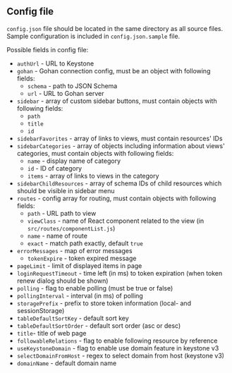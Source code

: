 Config file
----------------------------------------------------------------------------------------------------------------------
`config.json` file should be located in the same directory as all source files. Sample configuration is included in `config.json.sample` file.

Possible fields in config file:
- `authUrl` - URL to Keystone
- `gohan` - Gohan connection config, must be an object with following fields:
  - `schema` - path to JSON Schema
  - `url` - URL to Gohan server
- `sidebar` - array of custom sidebar buttons, must contain objects with following fields:
  - `path`
  - `title`
  - `id`
- `sidebarFavorites` - array of links to views, must contain resources' IDs
- `sidebarCategories` - array of objects including information about views' categories, must contain objects with following fields:
  - `name` - display name of category
  - `id` - ID of category
  - `items` - array of links to views in the category
- `sidebarChildResources` - array of schema IDs of child resources which should be visible in sidebar menu
- `routes` - config array for routing, must contain objects with following fields:
  - `path` - URL path to view
  - `viewClass` - name of React component related to the view (in `src/routes/componentList.js`)
  - `name` - name of route
  - `exact` - match path exactly, default `true`
- `errorMessages` - map of error messages
  - `tokenExpire` - token expired message
- `pageLimit` - limit of displayed items in page
- `loginRequestTimeout` - time left (in ms) to token expiration (when token renew dialog should be shown)
- `polling` - flag to enable polling (must be true or false)
- `pollingInterval` - interval (in ms) of polling
- `storagePrefix` - prefix to store token information (local- and sessionStorage)
- `tableDefaultSortKey` - default sort key
- `tableDefaultSortOrder` - default sort order (asc or desc)
- `title`- title of web page
- `followableRelations` - flag to enable following resource by reference
- `useKeystoneDomain` - flag to enable use domain feature in keystone v3
- `selectDomainFromHost` - regex to select domain from host (keystone v3)
- `domainName` - default domain name

